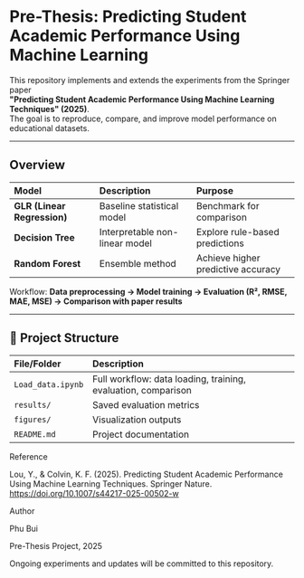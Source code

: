 # Pre-Thesis: Predicting Student Academic Performance Using Machine Learning

This repository implements and extends the experiments from the Springer paper  
**"Predicting Student Academic Performance Using Machine Learning Techniques" (2025)**.  
The goal is to reproduce, compare, and improve model performance on educational datasets.

---

## Overview

| Model | Description | Purpose |
|:--|:--|:--|
| **GLR (Linear Regression)** | Baseline statistical model | Benchmark for comparison |
| **Decision Tree** | Interpretable non-linear model | Explore rule-based predictions |
| **Random Forest** | Ensemble method | Achieve higher predictive accuracy |

Workflow: **Data preprocessing → Model training → Evaluation (R², RMSE, MAE, MSE) → Comparison with paper results**

---

## 📂 Project Structure

| File/Folder | Description |
|:-------------|:-------------|
| `Load_data.ipynb` | Full workflow: data loading, training, evaluation, comparison |
| `results/` | Saved evaluation metrics |
| `figures/` | Visualization outputs |
| `README.md` | Project documentation |



Reference

Lou, Y., & Colvin, K. F. (2025). Predicting Student Academic Performance Using Machine Learning Techniques.
Springer Nature. https://doi.org/10.1007/s44217-025-00502-w

 Author

Phu Bui

Pre-Thesis Project, 2025

Ongoing experiments and updates will be committed to this repository.
